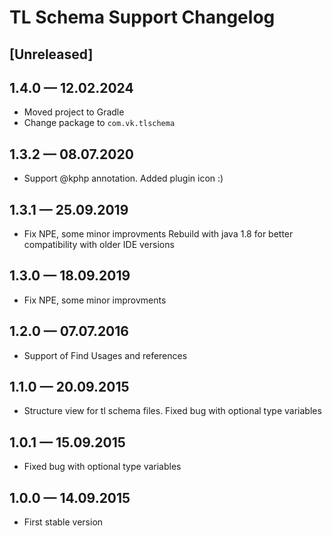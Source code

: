 # TL Schema Support Changelog

## [Unreleased]

## 1.4.0 — 12.02.2024

- Moved project to Gradle
- Change package to `com.vk.tlschema`

## 1.3.2 — 08.07.2020

- Support @kphp annotation. Added plugin icon :)

## 1.3.1 — 25.09.2019

- Fix NPE, some minor improvments Rebuild with java 1.8 for better compatibility with older IDE versions

## 1.3.0 — 18.09.2019

- Fix NPE, some minor improvments

## 1.2.0 — 07.07.2016

- Support of Find Usages and references

## 1.1.0 — 20.09.2015

- Structure view for tl schema files. Fixed bug with optional type variables

## 1.0.1 — 15.09.2015

- Fixed bug with optional type variables

## 1.0.0 — 14.09.2015

- First stable version
